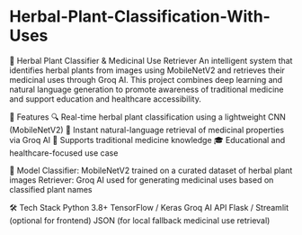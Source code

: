 # Herbal-Plant-Classification-With-Uses

🌿 Herbal Plant Classifier & Medicinal Use Retriever
An intelligent system that identifies herbal plants from images using MobileNetV2 and retrieves their medicinal uses through Groq AI. This project combines deep learning and natural language generation to promote awareness of traditional medicine and support education and healthcare accessibility.

🚀 Features
🔍 Real-time herbal plant classification using a lightweight CNN (MobileNetV2)
💬 Instant natural-language retrieval of medicinal properties via Groq AI
🌱 Supports traditional medicine knowledge
🎓 Educational and healthcare-focused use case


🧠 Model
Classifier: MobileNetV2 trained on a curated dataset of herbal plant images
Retriever: Groq AI used for generating medicinal uses based on classified plant names


🛠️ Tech Stack
Python 3.8+
TensorFlow / Keras
Groq AI API
Flask / Streamlit (optional for frontend)
JSON (for local fallback medicinal use retrieval)
